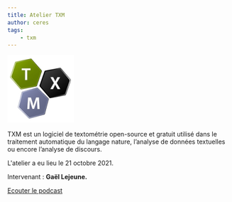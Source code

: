 ```yaml
---
title: Atelier TXM
author: ceres
tags:
    - txm
---
```


![TXM](txm.png)

TXM est un logiciel de textométrie open-source et gratuit utilisé dans le traitement automatique du langage nature, l’analyse de données textuelles ou encore l’analyse de discours.

L'atelier a eu lieu le 21 octobre 2021.

Intervenant : **Gaël Lejeune.**

[Ecouter le podcast](https://dropsu.sorbonne-universite.fr/s/63z2wRgX7iKQDeT)